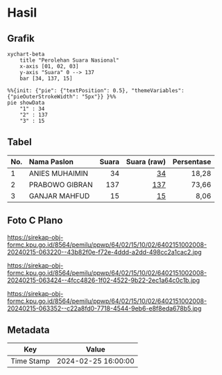 # Hasil

## Grafik

```mermaid
xychart-beta
    title "Perolehan Suara Nasional"
    x-axis [01, 02, 03]
    y-axis "Suara" 0 --> 137
    bar [34, 137, 15]
```

```mermaid
%%{init: {"pie": {"textPosition": 0.5}, "themeVariables": {"pieOuterStrokeWidth": "5px"}} }%%
pie showData
    "1" : 34
    "2" : 137
    "3" : 15
```

## Tabel

| No. | Nama Paslon    | Suara | Suara (raw) | Persentase |
|:--- |:-------------- | -----:| -----------:| ----------:|
| 1   | ANIES MUHAIMIN | 34    | [34][p-1]   | 18,28      |
| 2   | PRABOWO GIBRAN | 137   | [137][p-2]  | 73,66      |
| 3   | GANJAR MAHFUD  | 15    | [15][p-3]   | 8,06       |


[p-1]: https://github.com/gigit-pemilu/pemilu-2024/blob/main/pilpres/hitung-suara/sub/64-kalimantan-timur/sub/02-kutai-kartanegara/sub/15-sanga-sanga/sub/1002-pendingin/sub/008-tps/sub/paslon-1.txt
[p-2]: https://github.com/gigit-pemilu/pemilu-2024/blob/main/pilpres/hitung-suara/sub/64-kalimantan-timur/sub/02-kutai-kartanegara/sub/15-sanga-sanga/sub/1002-pendingin/sub/008-tps/sub/paslon-2.txt
[p-3]: https://github.com/gigit-pemilu/pemilu-2024/blob/main/pilpres/hitung-suara/sub/64-kalimantan-timur/sub/02-kutai-kartanegara/sub/15-sanga-sanga/sub/1002-pendingin/sub/008-tps/sub/paslon-3.txt

## Foto C Plano

https://sirekap-obj-formc.kpu.go.id/8564/pemilu/ppwp/64/02/15/10/02/6402151002008-20240215-063220--43b82f0e-f72e-4ddd-a2dd-498cc2a1cac2.jpg

https://sirekap-obj-formc.kpu.go.id/8564/pemilu/ppwp/64/02/15/10/02/6402151002008-20240215-063424--4fcc4826-1f02-4522-9b22-2ec1a64c0c1b.jpg

https://sirekap-obj-formc.kpu.go.id/8564/pemilu/ppwp/64/02/15/10/02/6402151002008-20240215-063352--c22a8fd0-7718-4544-9eb6-e8f8eda678b5.jpg


## Metadata

| Key        | Value               |
| ---------- | ------------------- |
| Time Stamp | 2024-02-25 16:00:00 |



